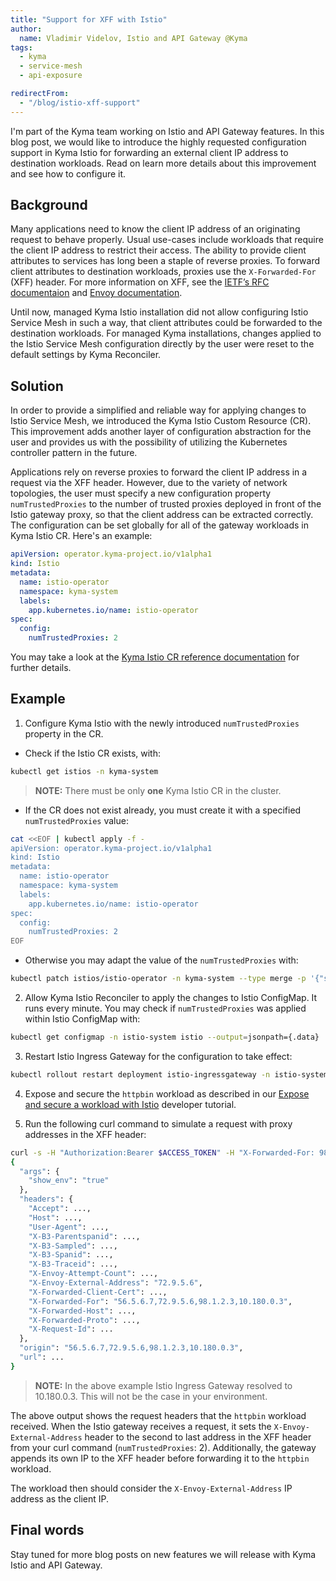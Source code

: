 ```yaml
---
title: "Support for XFF with Istio"
author:
  name: Vladimir Videlov, Istio and API Gateway @Kyma
tags:
  - kyma
  - service-mesh
  - api-exposure

redirectFrom:
  - "/blog/istio-xff-support"
---
```


I'm part of the Kyma team working on Istio and API Gateway features. In this blog post, we would like to introduce the highly requested configuration support in Kyma Istio for forwarding an external client IP address to destination workloads. Read on learn more details about this improvement and see how to configure it.

## Background

Many applications need to know the client IP address of an originating request to behave properly. Usual use-cases include workloads that require the client IP address to restrict their access. The ability to provide client attributes to services has long been a staple of reverse proxies. To forward client attributes to destination workloads, proxies use the `X-Forwarded-For` (XFF) header. For more information on XFF, see the [IETF’s RFC documentaion](https://tools.ietf.org/html/rfc7239) and [Envoy documentation](https://www.envoyproxy.io/docs/envoy/latest/configuration/http/http_conn_man/headers#x-forwarded-for).

Until now, managed Kyma Istio installation did not allow configuring Istio Service Mesh in such a way, that client attributes could be forwarded to the destination workloads. For managed Kyma installations, changes applied to the Istio Service Mesh configuration directly by the user were reset to the default settings by Kyma Reconciler.

## Solution

In order to provide a simplified and reliable way for applying changes to Istio Service Mesh, we introduced the Kyma Istio Custom Resource (CR). This improvement adds another layer of configuration abstraction for the user and provides us with the possibility of utilizing the Kubernetes controller pattern in the future.

Applications rely on reverse proxies to forward the client IP address in a request via the XFF header. However, due to the variety of network topologies, the user must specify a new configuration property `numTrustedProxies` to the number of trusted proxies deployed in front of the Istio gateway proxy, so that the client address can be extracted correctly. The configuration can be set globally for all of the gateway workloads in Kyma Istio CR. Here's an example:

```yaml
apiVersion: operator.kyma-project.io/v1alpha1
kind: Istio
metadata:
  name: istio-operator
  namespace: kyma-system
  labels:
    app.kubernetes.io/name: istio-operator
spec:
  config:
    numTrustedProxies: 2
```

You may take a look at the [Kyma Istio CR reference documentation](https://kyma-project.io/docs/kyma/latest/05-technical-reference/00-custom-resources/oper-01-istio/) for further details.

## Example

1. Configure Kyma Istio with the newly introduced `numTrustedProxies` property in the CR.

- Check if the Istio CR exists, with:

```bash
kubectl get istios -n kyma-system
```

> **NOTE:** There must be only **one** Kyma Istio CR in the cluster.

- If the CR does not exist already, you must create it with a specified `numTrustedProxies` value:

```bash
cat <<EOF | kubectl apply -f -
apiVersion: operator.kyma-project.io/v1alpha1
kind: Istio
metadata:
  name: istio-operator
  namespace: kyma-system
  labels:
    app.kubernetes.io/name: istio-operator
spec:
  config:
    numTrustedProxies: 2
EOF
```

- Otherwise you may adapt the value of the `numTrustedProxies` with:

```bash
kubectl patch istios/istio-operator -n kyma-system --type merge -p '{"spec":{"config":{"numTrustedProxies": 2}}}'
```

2. Allow Kyma Istio Reconciler to apply the changes to Istio ConfigMap. It runs every minute. You may check if `numTrustedProxies` was applied within Istio ConfigMap with:

```bash
kubectl get configmap -n istio-system istio --output=jsonpath={.data} | jq '.mesh'
```

3. Restart Istio Ingress Gateway for the configuration to take effect:

```bash
kubectl rollout restart deployment istio-ingressgateway -n istio-system
```

4. Expose and secure the `httpbin` workload as described in our [Expose and secure a workload with Istio](https://kyma-project.io/docs/kyma/latest/03-tutorials/00-api-exposure/apix-07-expose-and-secure-workload-istio/) developer tutorial.


5. Run the following curl command to simulate a request with proxy addresses in the XFF header:

```bash
curl -s -H "Authorization:Bearer $ACCESS_TOKEN" -H "X-Forwarded-For: 98.1.2.3" "https://httpbin.$DOMAIN_TO_EXPOSE_WORKLOADS/get?show_env=true"
{
  "args": {
    "show_env": "true"
  },
  "headers": {
    "Accept": ...,
    "Host": ...,
    "User-Agent": ...,
    "X-B3-Parentspanid": ...,
    "X-B3-Sampled": ...,
    "X-B3-Spanid": ...,
    "X-B3-Traceid": ...,
    "X-Envoy-Attempt-Count": ...,
    "X-Envoy-External-Address": "72.9.5.6",
    "X-Forwarded-Client-Cert": ...,
    "X-Forwarded-For": "56.5.6.7,72.9.5.6,98.1.2.3,10.180.0.3",
    "X-Forwarded-Host": ...,
    "X-Forwarded-Proto": ...,
    "X-Request-Id": ...
  },
  "origin": "56.5.6.7,72.9.5.6,98.1.2.3,10.180.0.3",
  "url": ...
}
```

> **NOTE:** In the above example Istio Ingress Gateway resolved to 10.180.0.3. This will not be the case in your environment.

The above output shows the request headers that the `httpbin` workload received. 
When the Istio gateway receives a request, it sets the `X-Envoy-External-Address` header to the second to last address in the XFF header from your curl command (`numTrustedProxies`: 2). Additionally, the gateway appends its own IP to the XFF header before forwarding it to the `httpbin` workload.

The workload then should consider the `X-Envoy-External-Address` IP address as the client IP.

## Final words

Stay tuned for more blog posts on new features we will release with Kyma Istio and API Gateway.
